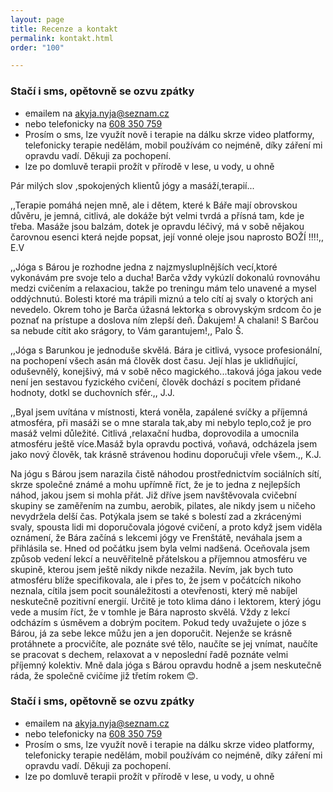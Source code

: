 ```yaml
---
layout: page
title: Recenze a kontakt
permalink: kontakt.html
order: "100"

---
```

### Stačí i sms, opětovně se ozvu zpátky

* emailem na <a href="mailto:Bara.Nyja@seznam.cz"> akyja.nyja@seznam.cz </a>
* nebo telefonicky na <a href="tel:+420608350759"> 608 350 759 </a>
* Prosím o sms, lze využít nově i terapie na dálku skrze video platformy, telefonicky terapie nedělám, mobil používám co nejméně, díky záření mi opravdu vadí. Děkuji za pochopení.
* lze po domluvě terapii prožít v přírodě v lese, u vody, u ohně

Pár milých slov ,spokojených klientů jógy a masáží,terapií...

,,Terapie pomáhá nejen mně, ale i dětem, které k Báře mají obrovskou důvěru, je jemná, citlivá, ale dokáže být velmi tvrdá a přísná tam, kde je třeba. Masáže jsou balzám, dotek je opravdu léčivý, má v sobě nějakou čarovnou esenci která nejde popsat, její vonné oleje jsou naprosto BOŽÍ !!!!,, E.V

,,Jóga s Bárou je rozhodne jedna z najzmysluplnějších vecí,ktoré vykonávám pre svoje telo a ducha! Barča vždy vykúzlí dokonalú rovnováhu medzi cvičením a relaxaciou, takže po treningu mám telo unavené a mysel oddýchnutú. Bolesti ktoré ma trápili miznú a telo cítí aj svaly o ktorých ani nevedelo. Okrem toho je Barča úžasná lektorka s obrovyským srdcom čo je poznať na prístupe a doslova ním zlepší deň. Ďakujem! A chalani! S Barčou sa nebude cítit ako srágory, to Vám garantujem!,, Palo Š.

,,Jóga s Barunkou je jednoduše skvělá. Bára je citlivá, vysoce profesionální, na pochopení všech asán má člověk dost času. Její hlas je uklidňující, oduševnělý, konejšivý, má v sobě něco magického...taková jóga jakou vede není jen sestavou fyzického cvičení, člověk dochází s pocitem přidané hodnoty, dotkl se duchovních sfér.,, J.J.

,,Byal jsem uvítána v místnosti, která voněla, zapálené svíčky a příjemná atmosféra, při masáži se o mne starala tak,aby mi nebylo teplo,což je pro masáž velmi důležité. Citlivá ,relaxační hudba, doprovodila a umocnila atmosféru ještě více.Masáž byla opravdu poctivá, voňavá, odcházela jsem jako nový člověk, tak krásně strávenou hodinu doporučuji vřele všem.,, K.J.

Na jógu s Bárou jsem narazila čistě náhodou prostřednictvím sociálních sítí, skrze společné známé a mohu upřímně říct, že je to jedna z nejlepších náhod, jakou jsem si mohla přát. Již dříve jsem navštěvovala cvičební skupiny se zaměřením na zumbu, aerobik, pilates, ale nikdy jsem u ničeho nevydržela delší čas. Potýkala jsem se také s bolestí zad a zkrácenými svaly, spousta lidi mi doporučovala jógové cvičení, a proto když jsem viděla oznámení, že Bára začíná s lekcemi jógy ve Frenštátě, neváhala jsem a přihlásila se. Hned od počátku jsem byla velmi nadšená. Oceňovala jsem způsob vedení lekcí a neuvěřitelně přátelskou a příjemnou atmosféru ve skupině, kterou jsem ještě nikdy nikde nezažila. Nevím, jak bych tuto atmosféru blíže specifikovala, ale i přes to, že jsem v počátcích nikoho neznala, cítila jsem pocit sounáležitosti a otevřenosti, který mě nabíjel neskutečně pozitivní energií. Určitě je toto klima dáno i lektorem, který jógu vede a musím říct, že v tomhle je Bára naprosto skvělá. Vždy z lekcí odcházím s úsměvem a dobrým pocitem. Pokud tedy uvažujete o józe s Bárou, já za sebe lekce můžu jen a jen doporučit. Nejenže se krásně protáhnete a procvičíte, ale poznáte své tělo, naučíte se jej vnímat, naučíte se pracovat s dechem, relaxovat a v neposlední řadě poznáte velmi příjemný kolektiv. Mně dala jóga s Bárou opravdu hodně a jsem neskutečně ráda, že společně cvičíme již třetím rokem 😊.

### Stačí i sms, opětovně se ozvu zpátky

* emailem na <a href="mailto:Bara.Nyja@seznam.cz"> akyja.nyja@seznam.cz </a>
* nebo telefonicky na <a href="tel:+420608350759"> 608 350 759 </a>
* Prosím o sms, lze využít nově i terapie na dálku skrze video platformy, telefonicky terapie nedělám, mobil používám co nejméně, díky záření mi opravdu vadí. Děkuji za pochopení.
* lze po domluvě terapii prožít v přírodě v lese, u vody, u ohně